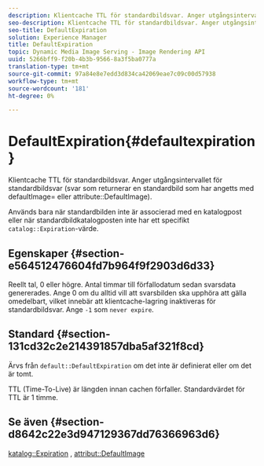 ```yaml
---
description: Klientcache TTL för standardbildsvar. Anger utgångsintervallet för standardbildsvar (svar som returnerar en standardbild som har angetts med defaultImage= eller attribute DefaultImage).
seo-description: Klientcache TTL för standardbildsvar. Anger utgångsintervallet för standardbildsvar (svar som returnerar en standardbild som har angetts med defaultImage= eller attribute DefaultImage).
seo-title: DefaultExpiration
solution: Experience Manager
title: DefaultExpiration
topic: Dynamic Media Image Serving - Image Rendering API
uuid: 5266bff9-f20b-4b3b-9566-8a3f5ba0777a
translation-type: tm+mt
source-git-commit: 97a84e8e7edd3d834ca42069eae7c09c00d57938
workflow-type: tm+mt
source-wordcount: '181'
ht-degree: 0%

---
```



# DefaultExpiration{#defaultexpiration}

Klientcache TTL för standardbildsvar. Anger utgångsintervallet för standardbildsvar (svar som returnerar en standardbild som har angetts med defaultImage= eller attribute::DefaultImage).

Används bara när standardbilden inte är associerad med en katalogpost eller när standardbildkatalogposten inte har ett specifikt `catalog::Expiration`-värde.

## Egenskaper {#section-e564512476604fd7b964f9f2903d6d33}

Reellt tal, 0 eller högre. Antal timmar till förfallodatum sedan svarsdata genererades. Ange 0 om du alltid vill att svarsbilden ska upphöra att gälla omedelbart, vilket innebär att klientcache-lagring inaktiveras för standardbildsvar. Ange `-1` som `never expire`.

## Standard {#section-131cd32c2e214391857dba5af321f8cd}

Ärvs från `default::DefaultExpiration` om det inte är definierat eller om det är tomt.

TTL (Time-To-Live) är längden innan cachen förfaller. Standardvärdet för TTL är 1 timme.

## Se även {#section-d8642c22e3d947129367dd76366963d6}

[katalog::Expiration](../../../../../is-api/image-catalog/image-serving-api-ref/c-image-catalog-reference/c-image-svg-data-reference/c-svg-data-reference/r-expiration-svg.md#reference-a7afd668ecbb4d2da65d86259aa6a28a) ,  [attribut::DefaultImage](../../../../../is-api/image-catalog/image-serving-api-ref/c-image-catalog-reference/c-attributes-reference/r-is-cat-defaultimage.md#reference-8e9900e129f54ed68462a3c2fc3bc433)
